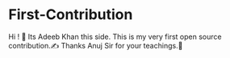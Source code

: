 # First-Contribution
Hi ! 👋
Its Adeeb Khan this side.
This is my very first open source contribution.✍️
Thanks Anuj Sir for your teachings.🙌